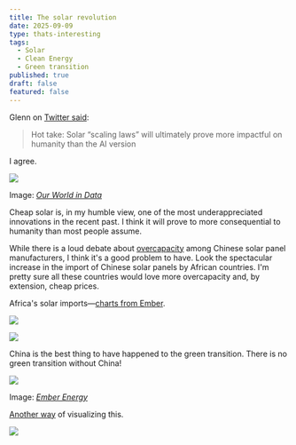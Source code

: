 ```yaml
---
title: The solar revolution
date: 2025-09-09
type: thats-interesting
tags:
  - Solar
  - Clean Energy
  - Green transition
published: true
draft: false
featured: false
---
```

Glenn on [Twitter said](https://x.com/GlennLuk/status/1962461018707075274):

> Hot take: Solar “scaling laws” will ultimately prove more impactful on humanity than the AI version

I agree.

![](/images/solar-pv-prices-vs-cumulative-capacity%20(1).webp)

Image: [_Our World in Data_](https://ourworldindata.org/grapher/solar-pv-prices-vs-cumulative-capacity)

Cheap solar is, in my humble view, one of the most underappreciated innovations in the recent past. I think it will prove to more consequential to humanity than most people assume.

While there is a loud debate about [overcapacity](https://www.ft.com/content/debdb94a-822d-4115-b45f-5623d9f9c7a2) among Chinese solar panel manufacturers, I think it's a good problem to have. Look the spectacular increase in the import of Chinese solar panels by African countries. I'm pretty sure all these countries would love more overcapacity and, by extension, cheap prices.

Africa's solar imports—[charts from Ember](https://ember-energy.org/latest-insights/the-first-evidence-of-a-take-off-in-solar-in-africa/).

![](/images/africa-solar-imports.webp)

![](/images/solar-exports-africa.webp)

China is the best thing to have happened to the green transition. There is no green transition without China!

![](/images/china-solar-panel-exports.webp)

Image: [_Ember Energy_](https://ember-energy.org/data/chinas-solar-pv-export-explorer/)

[Another way](https://x.com/laurimyllyvirta/status/1964916242038604046) of visualizing this.

![](/images/china-clean-energy-exports.webp)